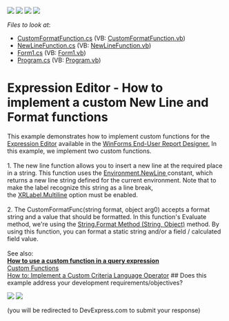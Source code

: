 <!-- default badges list -->
![](https://img.shields.io/endpoint?url=https://codecentral.devexpress.com/api/v1/VersionRange/128598133/16.1.4%2B)
[![](https://img.shields.io/badge/Open_in_DevExpress_Support_Center-FF7200?style=flat-square&logo=DevExpress&logoColor=white)](https://supportcenter.devexpress.com/ticket/details/T211298)
[![](https://img.shields.io/badge/📖_How_to_use_DevExpress_Examples-e9f6fc?style=flat-square)](https://docs.devexpress.com/GeneralInformation/403183)
[![](https://img.shields.io/badge/💬_Leave_Feedback-feecdd?style=flat-square)](#does-this-example-address-your-development-requirementsobjectives)
<!-- default badges end -->
<!-- default file list -->
*Files to look at*:

* [CustomFormatFunction.cs](.%2FCS%2FdxSample%2FCustom%20Expression%20Editor%20Functions%2FCustomFormatFunction.cs) (VB: [CustomFormatFunction.vb](.%2FVB%2FdxSample%2FCustom%20Expression%20Editor%20Functions%2FCustomFormatFunction.vb))
* [NewLineFunction.cs](.%2FCS%2FdxSample%2FCustom%20Expression%20Editor%20Functions%2FNewLineFunction.cs) (VB: [NewLineFunction.vb](.%2FVB%2FdxSample%2FCustom%20Expression%20Editor%20Functions%2FNewLineFunction.vb))
* [Form1.cs](./CS/dxSample/Form1.cs) (VB: [Form1.vb](./VB/dxSample/Form1.vb))
* [Program.cs](./CS/dxSample/Program.cs) (VB: [Program.vb](./VB/dxSample/Program.vb))
<!-- default file list end -->
# Expression Editor - How to implement a custom New Line and Format functions

<p>This example demonstrates how to implement custom functions for the <a href="https://docs.devexpress.com/WindowsForms/6212/common-features/expressions/expression-editor">Expression Editor</a> available in the <a href="https://docs.devexpress.com/XtraReports/10715/winforms-reporting/end-user-report-designer">WinForms End-User Report Designer.</a> In this example, we implement two custom functions.<br><br>1. The new line function allows you to insert a new line at the required place in a string. This function uses the <a href="https://msdn.microsoft.com/en-us//library/system.environment.newline(v=vs.110).aspx">Environment.NewLine</a><u> </u>constant, which returns a new line string defined for the current environment. Note that to make the label recognize this string as a line break, the <a href="https://docs.devexpress.com/XtraReports/DevExpress.XtraReports.UI.XRLabel.Multiline">XRLabel.Multiline</a> option must be enabled.<br><br>2. The CustomFormatFunc(string format, object arg0) accepts a format string and a value that should be formatted. In this function's Evaluate method, we're using the <a href="https://msdn.microsoft.com/en-us/library/fht0f5be(v=vs.110).aspx">String.Format Method (String, Object)</a> method. By using this function, you can format a static string and/or a field / calculated field value.<br><br>See also:<br><strong><a href="https://www.devexpress.com/Support/Center/p/T352441">How to use a custom function in a query expression</a></strong><br><a href="https://docs.devexpress.com/WindowsForms/9947/common-features/expressions/implementing-custom-functions7">Custom Functions</a><br><a href="https://docs.devexpress.com/XPO/5206/examples/how-to-implement-a-custom-criteria-language-function-operator">How to: Implement a Custom Criteria Language Operator</a>
<!-- feedback -->
## Does this example address your development requirements/objectives?

[<img src="https://www.devexpress.com/support/examples/i/yes-button.svg"/>](https://www.devexpress.com/support/examples/survey.xml?utm_source=github&utm_campaign=reporting-winforms-custom-functions-in-the-expression-editor&~~~was_helpful=yes) [<img src="https://www.devexpress.com/support/examples/i/no-button.svg"/>](https://www.devexpress.com/support/examples/survey.xml?utm_source=github&utm_campaign=reporting-winforms-custom-functions-in-the-expression-editor&~~~was_helpful=no)

(you will be redirected to DevExpress.com to submit your response)
<!-- feedback end -->
